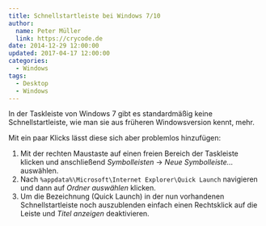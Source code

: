 ```yaml
---
title: Schnellstartleiste bei Windows 7/10
author:
  name: Peter Müller
  link: https://crycode.de
date: 2014-12-29 12:00:00
updated: 2017-04-17 12:00:00
categories:
  - Windows
tags:
  - Desktop
  - Windows
---
```


In der Taskleiste von Windows 7 gibt es standardmäßig keine Schnellstartleiste, wie man sie aus früheren Windowsversion kennt, mehr.

Mit ein paar Klicks lässt diese sich aber problemlos hinzufügen:

1. Mit der rechten Maustaste auf einen freien Bereich der Taskleiste klicken und anschließend *Symbolleisten* -> *Neue Symbolleiste…* auswählen.
2. Nach `%appdata%\Microsoft\Internet Explorer\Quick Launch` navigieren und dann auf *Ordner auswählen* klicken.
3. Um die Bezeichnung (Quick Launch) in der nun vorhandenen Schnellstartleiste noch auszublenden einfach einen Rechtsklick auf die Leiste und *Titel anzeigen* deaktivieren.
